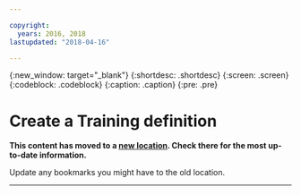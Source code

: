 ```yaml
---

copyright:
  years: 2016, 2018
lastupdated: "2018-04-16"

---
```

{:new_window: target="_blank"}
{:shortdesc: .shortdesc}
{:screen: .screen}
{:codeblock: .codeblock}
{:caption: .caption}
{:pre: .pre}

# Create a Training definition

**This content has moved to a [new location](https://dataplatform.ibm.com/docs/content/analyze-data/ml_dlaas_working_with_training_definitions.html). Check there for the most up-to-date information.**

Update any bookmarks you might have to the old location.


_____________
